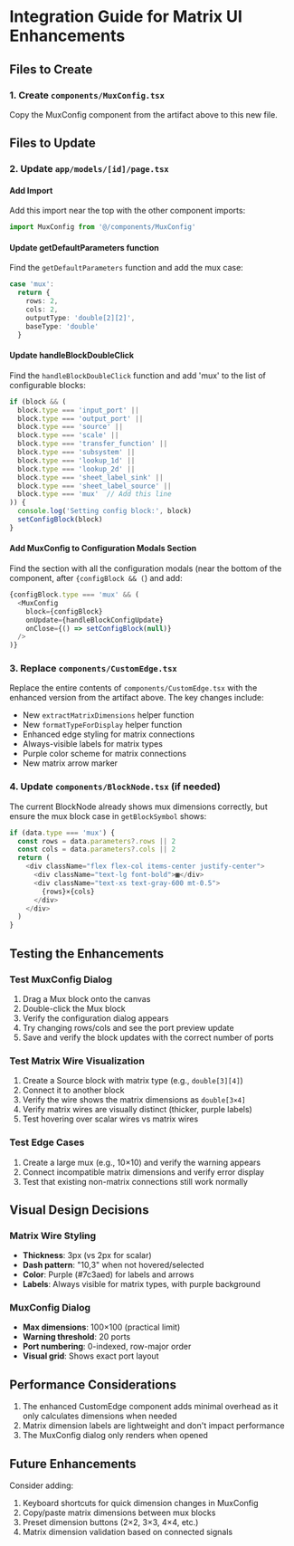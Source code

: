 # Integration Guide for Matrix UI Enhancements

## Files to Create

### 1. Create `components/MuxConfig.tsx`
Copy the MuxConfig component from the artifact above to this new file.

## Files to Update

### 2. Update `app/models/[id]/page.tsx`

#### Add Import
Add this import near the top with the other component imports:
```typescript
import MuxConfig from '@/components/MuxConfig'
```

#### Update getDefaultParameters function
Find the `getDefaultParameters` function and add the mux case:
```typescript
case 'mux':
  return {
    rows: 2,
    cols: 2,
    outputType: 'double[2][2]',
    baseType: 'double'
  }
```

#### Update handleBlockDoubleClick
Find the `handleBlockDoubleClick` function and add 'mux' to the list of configurable blocks:
```typescript
if (block && (
  block.type === 'input_port' || 
  block.type === 'output_port' || 
  block.type === 'source' ||
  block.type === 'scale' ||
  block.type === 'transfer_function' ||
  block.type === 'subsystem' ||
  block.type === 'lookup_1d' ||
  block.type === 'lookup_2d' ||
  block.type === 'sheet_label_sink' || 
  block.type === 'sheet_label_source' ||
  block.type === 'mux'  // Add this line
)) {
  console.log('Setting config block:', block)
  setConfigBlock(block)
}
```

#### Add MuxConfig to Configuration Modals Section
Find the section with all the configuration modals (near the bottom of the component, after `{configBlock && (`) and add:
```typescript
{configBlock.type === 'mux' && (
  <MuxConfig
    block={configBlock}
    onUpdate={handleBlockConfigUpdate}
    onClose={() => setConfigBlock(null)}
  />
)}
```

### 3. Replace `components/CustomEdge.tsx`

Replace the entire contents of `components/CustomEdge.tsx` with the enhanced version from the artifact above. The key changes include:

- New `extractMatrixDimensions` helper function
- New `formatTypeForDisplay` helper function
- Enhanced edge styling for matrix connections
- Always-visible labels for matrix types
- Purple color scheme for matrix connections
- New matrix arrow marker

### 4. Update `components/BlockNode.tsx` (if needed)

The current BlockNode already shows mux dimensions correctly, but ensure the mux block case in `getBlockSymbol` shows:
```typescript
if (data.type === 'mux') {
  const rows = data.parameters?.rows || 2
  const cols = data.parameters?.cols || 2
  return (
    <div className="flex flex-col items-center justify-center">
      <div className="text-lg font-bold">▦</div>
      <div className="text-xs text-gray-600 mt-0.5">
        {rows}×{cols}
      </div>
    </div>
  )
}
```

## Testing the Enhancements

### Test MuxConfig Dialog
1. Drag a Mux block onto the canvas
2. Double-click the Mux block
3. Verify the configuration dialog appears
4. Try changing rows/cols and see the port preview update
5. Save and verify the block updates with the correct number of ports

### Test Matrix Wire Visualization
1. Create a Source block with matrix type (e.g., `double[3][4]`)
2. Connect it to another block
3. Verify the wire shows the matrix dimensions as `double[3×4]`
4. Verify matrix wires are visually distinct (thicker, purple labels)
5. Test hovering over scalar wires vs matrix wires

### Test Edge Cases
1. Create a large mux (e.g., 10×10) and verify the warning appears
2. Connect incompatible matrix dimensions and verify error display
3. Test that existing non-matrix connections still work normally

## Visual Design Decisions

### Matrix Wire Styling
- **Thickness**: 3px (vs 2px for scalar)
- **Dash pattern**: "10,3" when not hovered/selected
- **Color**: Purple (#7c3aed) for labels and arrows
- **Labels**: Always visible for matrix types, with purple background

### MuxConfig Dialog
- **Max dimensions**: 100×100 (practical limit)
- **Warning threshold**: 20 ports
- **Port numbering**: 0-indexed, row-major order
- **Visual grid**: Shows exact port layout

## Performance Considerations

1. The enhanced CustomEdge component adds minimal overhead as it only calculates dimensions when needed
2. Matrix dimension labels are lightweight and don't impact performance
3. The MuxConfig dialog only renders when opened

## Future Enhancements

Consider adding:
1. Keyboard shortcuts for quick dimension changes in MuxConfig
2. Copy/paste matrix dimensions between mux blocks
3. Preset dimension buttons (2×2, 3×3, 4×4, etc.)
4. Matrix dimension validation based on connected signals
